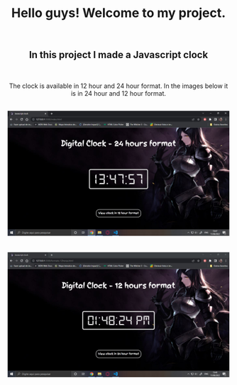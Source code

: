 <h1 align = "center"> Hello guys! Welcome to my project. </h1>
<br>
<h2 align = "center"> In this project I made a Javascript clock</h2>
<br>
<p align = "center">The clock is available in 12 hour and 24 hour format. In the images below it is in 24 hour and 12 hour format.</p>
<br>
<div align="center">
<img src="public/image/screenshot1.jpg" width = "500px">
</div>
<br>
<br>
<div align="center">
<img src="public/image/screenshot2.jpg" width = "500px">
</div>
<br>

